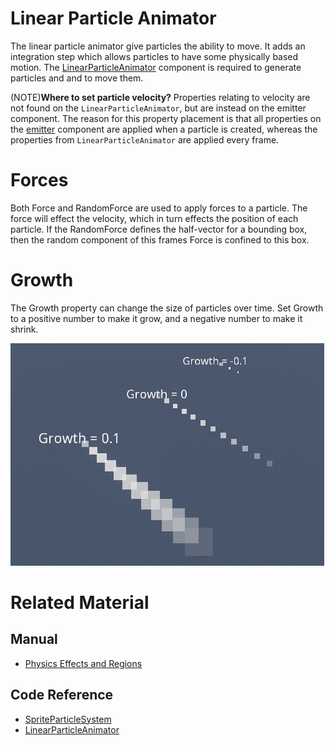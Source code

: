 # Linear Particle Animator
The linear particle animator give particles the ability to move.  It adds an integration step which allows particles to have some physically based motion.  The [LinearParticleAnimator](https://plasmaengine.github.io/PlasmaDocs/Plasma1/C++/code_reference/class_reference/linearparticleanimator.markdown) component is required to generate particles and and to move them.

(NOTE)**Where to set particle velocity?** Properties relating to velocity are not found on the `LinearParticleAnimator`, but are instead on the emitter component.  The reason for this property placement is that all properties on the [emitter](https://plasmaengine.github.io/PlasmaDocs/Plasma1/Editor/graphics/particles/emitters.markdown) component are applied when a particle is created, whereas the properties from `LinearParticleAnimator` are applied every frame.

# Forces
Both Force  and RandomForce  are used to apply forces to a particle.  The force will effect the velocity, which in turn effects the position of each particle.  If the RandomForce  defines the half-vector for a bounding box, then the random component of this frames Force is confined to this box.

# Growth
The Growth  property can change the size of particles over time.  Set Growth  to a positive number to make it grow, and a negative number to make it shrink.

![ParticleSystems_Growth](https://raw.githubusercontent.com/PlasmaEngine/PlasmaDocs/master/media/46666.gif)

# Related Material
## Manual
- [Physics Effects and Regions](https://plasmaengine.github.io/PlasmaDocs/Plasma1/Editor/physics/physicseffectsandregions.markdown)

## Code Reference
- [SpriteParticleSystem](https://plasmaengine.github.io/PlasmaDocs/Plasma1/Editor/code_reference/class_reference/spriteparticlesystem.markdown)
- [LinearParticleAnimator](https://plasmaengine.github.io/PlasmaDocs/Plasma1/C++/code_reference/class_reference/linearparticleanimator.markdown) 

 